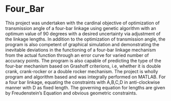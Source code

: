 # Four_Bar
This project was undertaken with the cardinal objective of optimization of transmission angle of a four-bar linkage using genetic algorithm with an optimum value of 90 degrees with a desired uncertainty via adjustment of the linkage lengths. In addition to the optimization of transmission angle, the program is also competent of graphical simulation and demonstrating the inevitable deviations in the functioning of a four-bar linkage mechanism from the actual function through an error curve for varied number of accuracy points.
The program is also capable of predicting the type of the four-bar mechanism based on Grashoff criterions, i.e, whether it is double crank, crank-rocker or a double rocker mechanism.
The project is wholly program and algorithm based and was integrally performed on MATLAB. For a four bar linkage, equating the constraints with A,B,C,D in anti-clockwise manner with D as fixed length. The governing equation for lengths are given by Freudenstein’s Equation and obvious geometric constraints.
